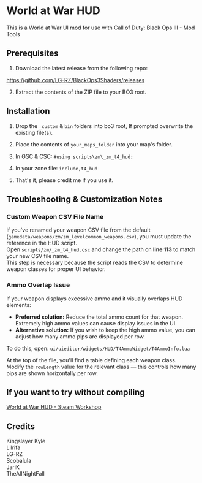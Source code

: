 # World at War HUD
This is a World at War UI mod for use with Call of Duty: Black Ops III - Mod Tools

## Prerequisites
1) Download the latest release from the following repo:

https://github.com/LG-RZ/BlackOps3Shaders/releases

2) Extract the contents of the ZIP file to your BO3 root.

## Installation
1) Drop the `_custom` & `bin` folders into bo3 root, If prompted overwrite the existing file(s).

2) Place the contents of `your_maps_folder` into your map's folder.

3) In GSC & CSC:
`#using scripts\zm\_zm_t4_hud;`

4) In your zone file:
`include,t4_hud`

5) That's it, please credit me if you use it.

## Troubleshooting & Customization Notes

### Custom Weapon CSV File Name
If you've renamed your weapon CSV file from the default (`gamedata/weapons/zm/zm_levelcommon_weapons.csv`), you must update the reference in the HUD script.  
Open `scripts/zm/_zm_t4_hud.csc` and change the path on **line 113** to match your new CSV file name.  
This step is necessary because the script reads the CSV to determine weapon classes for proper UI behavior.

### Ammo Overlap Issue
If your weapon displays excessive ammo and it visually overlaps HUD elements:

- **Preferred solution:** Reduce the total ammo count for that weapon. Extremely high ammo values can cause display issues in the UI.
- **Alternative solution:** If you wish to keep the high ammo value, you can adjust how many ammo pips are displayed per row.

To do this, open:
`ui/uieditor/widgets/HUD/T4AmmoWidget/T4AmmoInfo.lua`

At the top of the file, you'll find a table defining each weapon class.  
Modify the `rowLength` value for the relevant class — this controls how many pips are shown horizontally per row.

## If you want to try without compiling
[World at War HUD - Steam Workshop](https://steamcommunity.com/sharedfiles/filedetails/?id=3507219917)

## Credits
Kingslayer Kyle\
Lilrifa\
LG-RZ\
Scobalula\
JariK\
TheAllNightFall